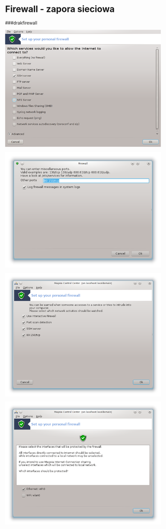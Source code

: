 # Firewall - zapora sieciowa

###drakfirewall

![](../img/drakfirewall.png)

![](../img/drakfirewall2.png)

![](../img/drakfirewall3.png)

![](../img/drakfirewall4.png)